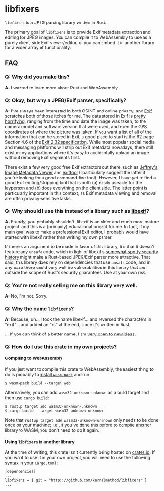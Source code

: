 # libfixers

`libfixers` is a JPEG parsing library written in Rust.

The primary goal of `libfixers` is to provide Exif metadata extraction and
editing for JPEG images. You can compile it to WebAssembly to use as a purely
client-side Exif viewer/editor, or you can embed it in another library for a
wider array of functionality.

## FAQ

### Q: Why did you make this?

**A:** I wanted to learn more about Rust and WebAssembly.

### Q: Okay, but why a JPEG/Exif parser, specifically?

**A:** I've always been interested in both OSINT and online privacy, and
[Exif](https://en.wikipedia.org/wiki/Exif) scratches both of those itches for
me. The data stored in Exif is [pretty
horrifying](https://www.eff.org/deeplinks/2012/04/picture-worth-thousand-words-including-your-location),
ranging from the time and date the image was taken, to the camera model and
software version that were used, and even the GPS coordinates of where the
picture was taken. If you want a list of all of the information that can be
stored in Exif, a good place to start is the 62-page Section 4.6 of the [Exif
2.32
specification](https://web.archive.org/web/20190624045241if_/http://www.cipa.jp:80/std/documents/e/DC-008-Translation-2019-E.pdf).
While most popular social media and messaging platforms will strip out Exif
metadata nowadays, there still exist many applications where it's easy to
accidentally upload an image without removing Exif segments first.

There exist a few very good free Exif extractors out there, such as [Jeffrey's
Image Metadata Viewer](http://exif.regex.info/exif.cgi) and
[exiftool](https://exiftool.org/) (I particularly suggest the latter if you're
looking for a good command-line tool). However, I have yet to find a good Exif
editing/stripping tool that is both (a) easily useable for the layperson and (b)
does everything on the client side. The latter point is particularly important
in this context, as Exif metadata viewing and removal are often
privacy-sensitive tasks.

### Q: Why should I use this instead of a library such as [libexif](https://libexif.github.io/)?

**A:** Frankly, you probably shouldn't. libexif is an older and much more mature
project, and this is a (primarily) educational project for me. In fact, if my
main goal was to make a professional Exif editor, I probably would have started
with libexif rather than writing my own parser.

If there's an argument to be made in favor of this library, it's that it doesn't
feature any `unsafe` code, which in light of libexif's [somewhat spotty security
history](http://cve.mitre.org/cgi-bin/cvekey.cgi?keyword=libexif) might make a
Rust-based JPEG/Exif parser more attractive. That said, this library does rely
on dependencies that use `unsafe` code, and in any case there could very well be
vulnerabilities in this library that are outside the scope of Rust's security
guarantees. Use at your own risk.

### Q: You're not really selling me on this library very well.

**A:** No, I'm not. Sorry.

### Q: Why the name `libfixers`?

**A:** Because, uh... I took the name libexif... and reversed the characters in
"exif"... and added an "rs" at the end, since it's written in Rust.

... If you can think of a better name, I am [very open to new
ideas](https://github.com/kernelmethod/libfixers/issues/new).

### Q: How do I use this crate in my own projects?

#### Compiling to WebAssembly

If you just want to compile this crate to WebAssembly, the easiest thing to do
is probably to [install
`wasm-pack`](https://rustwasm.github.io/wasm-pack/installer/) and run

```
$ wasm-pack build --target web
```

Alternatively, you can add `wasm32-unknown-unknown` as a build target and then
use `cargo build`:

```
$ rustup target add wasm32-unknown-unknown
$ cargo build --target wasm32-unknown-unknown
```

Note that `rustup target add wasm32-unknown-unknown` only needs to be done once
on your machine; i.e., if you've done this before to compile another library to
WASM, you don't need to do it again.

#### Using `libfixers` in another library

At the time of writing, this crate isn't currently being hosted on
[crates.io](https://crates.io/). If you want to use it in your own project, you
will need to use the following syntax in your `Cargo.toml`:

```
[dependencies]
...
libfixers = { git = "https://github.com/kernelmethod/libfixers" }
...
```
